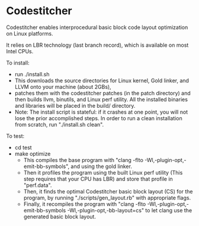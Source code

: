 # Codestitcher
Codestitcher enables interprocedural basic block code layout optimization on Linux platforms.

It relies on LBR technology (last branch record), which is available on most Intel CPUs.

To install:
  * run ./install.sh
  * This downloads the source directories for Linux kernel, Gold linker, and LLVM onto your machine (about 2GBs),
  * patches them with the codestitcher patches (in the patch directory) and then builds llvm, binutils, and Linux perf
  utility. All the installed binaries and libraries will be placed in the build/ directory.
  * Note: The install script is stateful: if it crashes at one point, you will not lose the prior accomplished steps. In order to run a clean installation from scratch, run "./install.sh clean".

To test:
  * cd test
  * make optimize
    - This compiles the base program with "clang -flto -Wl,-plugin-opt,-emit-bb-symbols", and using the gold linker.
    - Then it profiles the program using the built Linux perf utility (This step requires that your CPU has LBR) and store that
    profile in "perf.data".
    - Then, it finds the optimal Codestitcher basic block layout (CS) for the program, by running "./scripts/gen_layout.rb" with 
    appropriate flags.
    - Finally, it recompiles the program with "clang -flto -Wl,-plugin-opt,-emit-bb-symbols -Wl,-plugin-opt,-bb-layout=cs" to let
    clang use the generated basic block layout.
    
    
    
